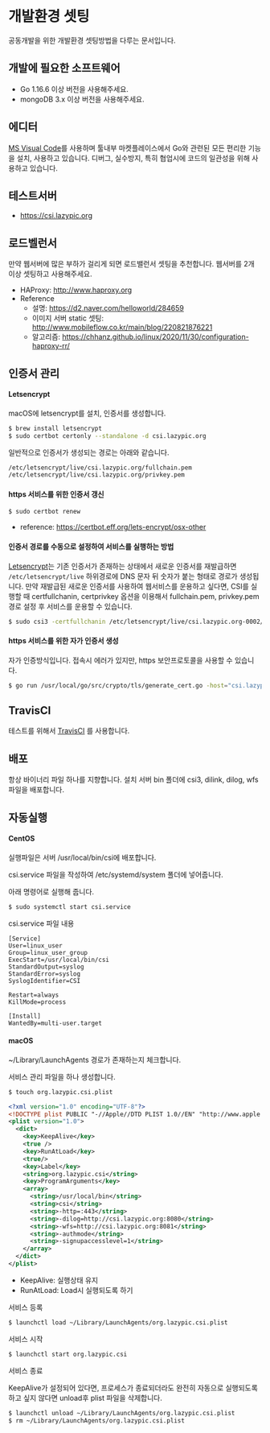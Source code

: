 # 개발환경 셋팅
공동개발을 위한 개발환경 셋팅방법을 다루는 문서입니다.

## 개발에 필요한 소프트웨어
- Go 1.16.6 이상 버전을 사용해주세요.
- mongoDB 3.x 이상 버전을 사용해주세요.

## 에디터
[MS Visual Code](https://code.visualstudio.com)를 사용하며 툴내부 마켓플레이스에서 Go와 관련된 모든 편리한 기능을 설치, 사용하고 있습니다.
디버그, 실수방지, 특히 협업시에 코드의 일관성을 위해 사용하고 있습니다.

## 테스트서버
- https://csi.lazypic.org

## 로드벨런서
만약 웹서버에 많은 부하가 걸리게 되면 로드밸런서 셋팅을 추천합니다. 웹서버를 2개 이상 셋팅하고 사용해주세요.

- HAProxy: http://www.haproxy.org
- Reference
    - 설명: https://d2.naver.com/helloworld/284659
    - 이미지 서버 static 셋팅: http://www.mobileflow.co.kr/main/blog/220821876221
    - 알고리즘: https://chhanz.github.io/linux/2020/11/30/configuration-haproxy-rr/

## 인증서 관리

#### Letsencrypt
macOS에 letsencrypt를 설치, 인증서를 생성합니다.

```bash
$ brew install letsencrypt
$ sudo certbot certonly --standalone -d csi.lazypic.org
```

일반적으로 인증서가 생성되는 경로는 아래와 같습니다.

```bash
/etc/letsencrypt/live/csi.lazypic.org/fullchain.pem
/etc/letsencrypt/live/csi.lazypic.org/privkey.pem
```

#### https 서비스를 위한 인증서 갱신

```bash
$ sudo certbot renew
```

- reference: https://certbot.eff.org/lets-encrypt/osx-other

#### 인증서 경로를 수동으로 설정하여 서비스를 실행하는 방법

[Letsencrypt](https://letsencrypt.org)는 기존 인증서가 존재하는 상태에서 새로운 인증서를 재발급하면 `/etc/letsencrypt/live` 하위경로에 DNS 문자 뒤 숫자가 붙는 형태로 경로가 생성됩니다.
만약 재발급된 새로운 인증서를 사용하여 웹서비스를 운용하고 싶다면, CSI를 실행할 때 certfullchanin, certprivkey 옵션을 이용해서 fullchain.pem, privkey.pem 경로 설정 후 서비스를 운용할 수 있습니다.

```bash
$ sudo csi3 -certfullchanin /etc/letsencrypt/live/csi.lazypic.org-0002/fullchain.pem -certprivkey /etc/letsencrypt/live/csi.lazypic.org-0002/privkey.pem
```


#### https 서비스를 위한 자가 인증서 생성
자가 인증방식입니다. 접속시 에러가 있지만, https 보안프로토콜을 사용할 수 있습니다.
```bash
$ go run /usr/local/go/src/crypto/tls/generate_cert.go -host="csi.lazypic.org" -ca=true
```

## TravisCI
테스트를 위해서 [TravisCI](https://docs.travis-ci.com) 를 사용합니다.

## 배포
항상 바이너리 파일 하나를 지향합니다.
설치 서버 bin 폴더에 csi3, dilink, dilog, wfs 파일을 배포합니다.

## 자동실행

#### CentOS
실행파일은 서버 /usr/local/bin/csi에 배포합니다.

csi.service 파일을 작성하여 /etc/systemd/system 폴더에 넣어줍니다.

아래 명령어로 실행해 줍니다.
```bash
$ sudo systemctl start csi.service
```

csi.service 파일 내용

```
[Service]
User=linux_user
Group=linux_user_group
ExecStart=/usr/local/bin/csi
StandardOutput=syslog
StandardError=syslog
SyslogIdentifier=CSI

Restart=always
KillMode=process

[Install]
WantedBy=multi-user.target
```

#### macOS
~/Library/LaunchAgents 경로가 존재하는지 체크합니다.

서비스 관리 파일을 하나 생성합니다.
```bash
$ touch org.lazypic.csi.plist
```

```xml
<?xml version="1.0" encoding="UTF-8"?>
<!DOCTYPE plist PUBLIC "-//Apple//DTD PLIST 1.0//EN" "http://www.apple.com/DTDs/PropertyList-1.0.dtd">
<plist version="1.0">
  <dict>
    <key>KeepAlive</key>
    <true />
    <key>RunAtLoad</key>
    <true/>
    <key>Label</key>
    <string>org.lazypic.csi</string>
    <key>ProgramArguments</key>
    <array>
      <string>/usr/local/bin</string>
      <string>csi</string>
      <string>-http=:443</string>
      <string>-dilog=http://csi.lazypic.org:8080</string>
      <string>-wfs=http://csi.lazypic.org:8081</string>
      <string>-authmode</string>
      <string>-signupaccesslevel=1</string>
    </array>
  </dict>
</plist>
```

- KeepAlive: 실행상태 유지
- RunAtLoad: Load시 실행되도록 하기

서비스 등록

```bash
$ launchctl load ~/Library/LaunchAgents/org.lazypic.csi.plist
```

서비스 시작

```bash
$ launchctl start org.lazypic.csi
```

서비스 종료

KeepAlive가 설정되어 있다면, 프로세스가 종료되더라도 완전히 자동으로 실행되도록 하고 싶지 않다면 unload후 plist 파일을 삭제합니다.

```bash
$ launchctl unload ~/Library/LaunchAgents/org.lazypic.csi.plist
$ rm ~/Library/LaunchAgents/org.lazypic.csi.plist
```
